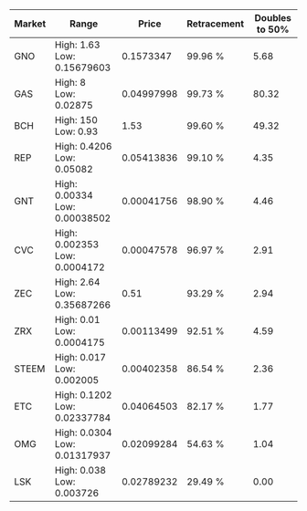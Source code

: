| Market | Range | Price| Retracement | Doubles to 50% |
| --- | --- | --- | --- | --- |
| GNO | High: 1.63<br />Low: 0.15679603 | 0.1573347 | 99.96 % | 5.68 |
| GAS | High: 8<br />Low: 0.02875 | 0.04997998 | 99.73 % | 80.32 |
| BCH | High: 150<br />Low: 0.93 | 1.53 | 99.60 % | 49.32 |
| REP | High: 0.4206<br />Low: 0.05082 | 0.05413836 | 99.10 % | 4.35 |
| GNT | High: 0.00334<br />Low: 0.00038502 | 0.00041756 | 98.90 % | 4.46 |
| CVC | High: 0.002353<br />Low: 0.0004172 | 0.00047578 | 96.97 % | 2.91 |
| ZEC | High: 2.64<br />Low: 0.35687266 | 0.51 | 93.29 % | 2.94 |
| ZRX | High: 0.01<br />Low: 0.0004175 | 0.00113499 | 92.51 % | 4.59 |
| STEEM | High: 0.017<br />Low: 0.002005 | 0.00402358 | 86.54 % | 2.36 |
| ETC | High: 0.1202<br />Low: 0.02337784 | 0.04064503 | 82.17 % | 1.77 |
| OMG | High: 0.0304<br />Low: 0.01317937 | 0.02099284 | 54.63 % | 1.04 |
| LSK | High: 0.038<br />Low: 0.003726 | 0.02789232 | 29.49 % | 0.00 |
